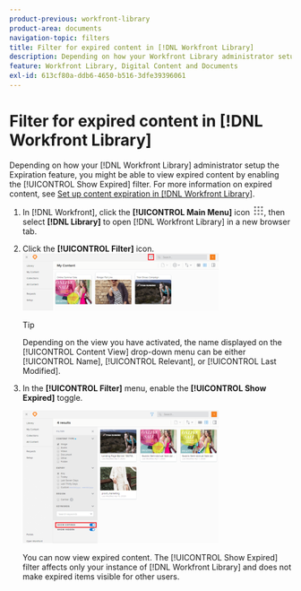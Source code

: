 ```yaml
---
product-previous: workfront-library
product-area: documents
navigation-topic: filters
title: Filter for expired content in [!DNL Workfront Library]
description: Depending on how your Workfront Library administrator setup the Expiration feature, you might be able to view expired content by enabling the [!UICONTROL Show Expired] filter. For more information on expired content, see Set up content expiration in Workfront Library.
feature: Workfront Library, Digital Content and Documents
exl-id: 613cf80a-ddb6-4650-b516-3dfe39396061
---
```

# Filter for expired content in [!DNL Workfront Library]

Depending on how your [!DNL Workfront Library] administrator setup the Expiration feature, you might be able to view expired content by enabling the [!UICONTROL Show Expired] filter. For more information on expired content, see [Set up content expiration in [!DNL Workfront Library]](../../../workfront-library/administration-and-setup/workfront-library-setup/set-up-content-expiration-in-library.md).

1. In [!DNL Workfront], click the **[!UICONTROL Main Menu]** icon ![](assets/main-menu-icon.png), then select **[!DNL Library]** to open [!DNL Workfront Library] in a new browser tab.
1. Click the **[!UICONTROL Filter]** icon.\
   ![](assets/filter-icon-location-350x102.png)

   >[!TIP]
   >
   >Depending on the view you have activated, the name displayed on the [!UICONTROL Content View] drop-down menu can be either [!UICONTROL Name], [!UICONTROL Relevant], or [!UICONTROL Last Modified].

1. In the **[!UICONTROL Filter]** menu, enable the **[!UICONTROL Show Expired]** toggle.

   ![](assets/show-expired-filter-350x237.png)

   You can now view expired content. The [!UICONTROL Show Expired] filter affects only your instance of [!DNL Workfront Library] and does not make expired items visible for other users.
